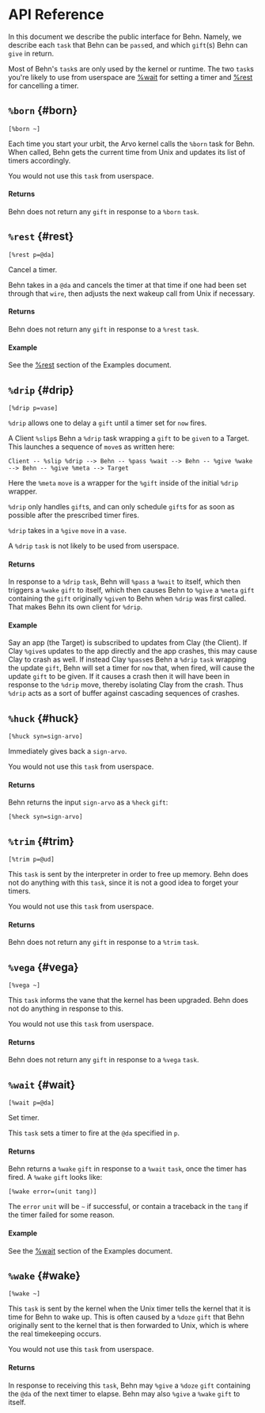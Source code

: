 # API Reference

In this document we describe the public interface for Behn. Namely, we describe each `task` that Behn can be `pass`ed, and which `gift`(s) Behn can `give` in return.

Most of Behn's `task`s are only used by the kernel or runtime. The two `task`s you're likely to use from userspace are [%wait](#wait) for setting a timer and [%rest](#rest) for cancelling a timer.

## `%born` {#born}

```hoon
[%born ~]
```

Each time you start your urbit, the Arvo kernel calls the `%born` task for Behn. When called, Behn gets the current time from Unix and updates its list of timers accordingly.

You would not use this `task` from userspace.

#### Returns

Behn does not return any `gift` in response to a `%born` `task`.

## `%rest` {#rest}

```hoon
[%rest p=@da]
```

Cancel a timer.

Behn takes in a `@da` and cancels the timer at that time if one had been set through that `wire`, then adjusts the next wakeup call from Unix if necessary.

#### Returns

Behn does not return any `gift` in response to a `%rest` `task`.

#### Example

See the [%rest](examples.md#rest) section of the Examples document.

## `%drip` {#drip}

```hoon
[%drip p=vase]
```

`%drip` allows one to delay a `gift` until a timer set for `now` fires.

A Client `%slip`s Behn a `%drip` task wrapping a `gift` to be `give`n to a Target. This launches a sequence of `move`s as written here:

```
Client -- %slip %drip --> Behn -- %pass %wait --> Behn -- %give %wake --> Behn -- %give %meta --> Target
```

Here the `%meta` `move` is a wrapper for the `%gift` inside of the initial `%drip` wrapper.

`%drip` only handles `gift`s, and can only schedule `gift`s for as soon as possible after the prescribed timer fires.

`%drip` takes in a `%give` `move` in a `vase`.

A `%drip` `task` is not likely to be used from userspace.

#### Returns

In response to a `%drip` `task`, Behn will `%pass` a `%wait` to itself, which then triggers a `%wake` `gift` to itself, which then causes Behn to `%give` a `%meta` `gift` containing the `gift` originally `%give`n to Behn when `%drip` was first called. That makes Behn its own client for `%drip`.

#### Example

Say an app (the Target) is subscribed to updates from Clay (the Client). If Clay `%give`s updates to the app directly and the app crashes, this may cause Clay to crash as well. If instead Clay `%pass`es Behn a `%drip` `task` wrapping the update `gift`, Behn will set a timer for `now` that, when fired, will cause the update `gift` to be given. If it causes a crash then it will have been in response to the `%drip` move, thereby isolating Clay from the crash. Thus `%drip` acts as a sort of buffer against cascading sequences of crashes.

## `%huck` {#huck}

```hoon
[%huck syn=sign-arvo]
```

Immediately gives back a `sign-arvo`.

You would not use this `task` from userspace.

#### Returns

Behn returns the input `sign-arvo` as a `%heck` `gift`:

```hoon
[%heck syn=sign-arvo]
```

## `%trim` {#trim}

```hoon
[%trim p=@ud]
```

This `task` is sent by the interpreter in order to free up memory. Behn does not do anything with this `task`, since it is not a good idea to forget your timers.

You would not use this `task` from userspace.

#### Returns

Behn does not return any `gift` in response to a `%trim` `task`.

## `%vega` {#vega}

```hoon
[%vega ~]
```

This `task` informs the vane that the kernel has been upgraded. Behn does not do anything in response to this.

You would not use this `task` from userspace.

#### Returns

Behn does not return any `gift` in response to a `%vega` `task`.

## `%wait` {#wait}

```hoon
[%wait p=@da]
```

Set timer.

This `task` sets a timer to fire at the `@da` specified in `p`.

#### Returns

Behn returns a `%wake` `gift` in response to a `%wait` `task`, once the timer has fired. A `%wake` `gift` looks like:

```hoon
[%wake error=(unit tang)]
```

The `error` `unit` will be `~` if successful, or contain a traceback in the `tang` if the timer failed for some reason.

#### Example

See the [%wait](tasks.md#wait) section of the Examples document.

## `%wake` {#wake}

```hoon
[%wake ~]
```

This `task` is sent by the kernel when the Unix timer tells the kernel that it is time for Behn to wake up. This is often caused by a `%doze` `gift` that Behn originally sent to the kernel that is then forwarded to Unix, which is where the real timekeeping occurs.

You would not use this `task` from userspace.

#### Returns

In response to receiving this `task`, Behn may `%give` a `%doze` `gift` containing the `@da` of the next timer to elapse. Behn may also `%give` a `%wake` `gift` to itself.
